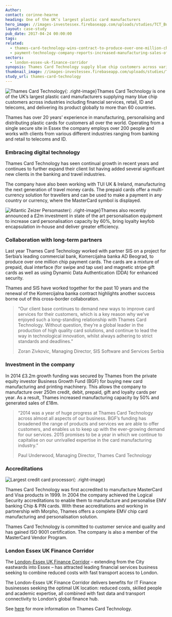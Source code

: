 ```yaml
---
Author:
contact: corinne-hearne
heading: One of the UK’s largest plastic card manufacturers
hero_image: //images-investessex.firebaseapp.com/uploads/studies/TCT_Building2_600H.jpg
layout: case-study
pub_date: 2017-04-24 00:00:00
tags:
related:
  - thames-card-technology-wins-contract-to-produce-over-one-million-chip-payment-cards
  - payment-technology-company-reports-increased-manufacturing-sales-of-18m
sectors:
  - london-essex-uk-finance-corridor
synopsis: Thames Card Technology supply blue chip customers across various industries
thumbnail_image: //images-investessex.firebaseapp.com/uploads/studies/ThamesCard_36-feature-555.jpg
study_url: thames-card-technology
---
```



![Thames Card Technology](//images-investessex.firebaseapp.com/uploads/studies/Business_Growth_Fund_400.jpg){: .right-image}Thames Card Technology is one of the UK’s largest plastic card manufacturers supplying many blue chip customers across industries including financial services, retail, ID and telecoms, and delivering its product globally to more than 60 countries.

Thames has over 20 years’ experience in manufacturing, personalising and distributing plastic cards for customers all over the world. Operating from a single secure site in Essex the company employs over 200 people and works with clients from various different industries ranging from banking and retail to telecoms and ID.

### Embracing digital technology

Thames Card Technology has seen continual growth in recent years and continues to further expand their client list having added several significant new clients in the banking and travel industries.

The company have also been working with TUI UK & Ireland, manufacturing the next generation of travel money cards. The prepaid cards offer a multi-currency solution for travellers and can be used to make a payment in any country or currency, where the MasterCard symbol is displayed.

![Atlantic Zeizer Persomaster](//images-investessex.firebaseapp.com/uploads/about/Atlantic_Zeiser_Persomaster.jpg){: .right-image}Thames also recently announced a £2m investment in state of the art personalisation equipment to increase card personalisation capacity by 60%, bring loyalty keyfob encapsulation in-house and deliver greater efficiency.

### Collaboration with long-term partners

Last year Thames Card Technology worked with partner SIS on a project for Serbia’s leading commercial bank, Komercijalna banka AD Beograd, to produce over one million chip payment cards. The cards are a mixture of prepaid, dual interface (for swipe and tap use) and magnetic stripe gift cards as well as using Dynamic Data Authentication (DDA) for enhanced security.

Thames and SIS have worked together for the past 10 years and the renewal of the Komercijalna banka contract highlights another success borne out of this cross-border collaboration.

> “Our client base continues to demand new ways to improve card services for their customers, which is a key reason why we’ve enjoyed such a long-standing relationship with Thames Card Technology. Without question, they’re a global leader in the production of high quality card solutions, and continue to lead the way in technological innovation, whilst always adhering to strict standards and deadlines.”
>
>
> Zoran Zivkovic, Managing Director, SIS Software and Services Serbia

### Investment in the company

In 2014 £3.2m growth funding was secured by Thames from the private equity investor Business Growth Fund (BGF) for buying new card manufacturing and printing machinery. This allows the company to manufacture over 250m credit, debit, prepaid, gift and loyalty cards per year. As a result, Thames increased manufacturing capacity by 50% and generated sales of £18m.

> “2014 was a year of huge progress at Thames Card Technology across almost all aspects of our business. BGF’s funding has broadened the range of products and services we are able to offer customers, and enables us to keep up with the ever-growing demand for our services. 2015 promises to be a year in which we continue to capitalise on our unrivalled expertise in the card manufacturing industry.”
>
>
> Paul Underwood, Managing Director, Thames Card Technology

### Accreditations

![Largest credit card processor](//images-investessex.firebaseapp.com/uploads/studies/Infographic.png){: .right-image}

Thames Card Technology was first accredited to manufacture MasterCard and Visa products in 1999. In 2004 the company achieved the Logical Security accreditations to enable them to manufacture and personalise EMV banking Chip & PIN cards. With these accreditations and working in partnership with Morpho, Thames offers a complete EMV chip card manufacturing and personalisation solution.

Thames Card Technology is committed to customer service and quality and has gained ISO 9001 certification. The company is also a member of the MasterCard Vendor Program.

### London Essex UK Finance Corridor

The [London-Essex UK Finance Corridor](http://investessex.co.uk/sectors/london-essex-uk-finance-corridor) – extending from the City eastwards into Essex – has attracted leading financial services business seeking to combine reduced costs with fast transport access to London.

The London-Essex UK Finance Corridor delivers benefits for IT Finance businesses seeking the optimal UK location: reduced costs, skilled people and academic expertise, all combined with fast data and transport connectivity to London’s global finance hub.

See [here](http://www.thamescardtechnology.com/) for more information on Thames Card Technology.